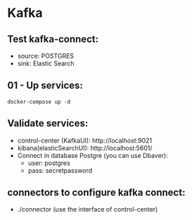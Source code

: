# Kafka


## Test kafka-connect:
- source: POSTGRES
- sink: Elastic Search

## 01 - Up services:
```
docker-compose up -d
```

## Validate services:
- control-center (KafkaUI): http://localhost:9021
- kibana(elasticSearchUI):  http://localhost:5601/
- Connect in database Postgre (you can use Dbaver):
    - user: postgres
    - pass: secretpassword

## connectors to configure kafka connect:
- ./connector (use the interface of control-center)